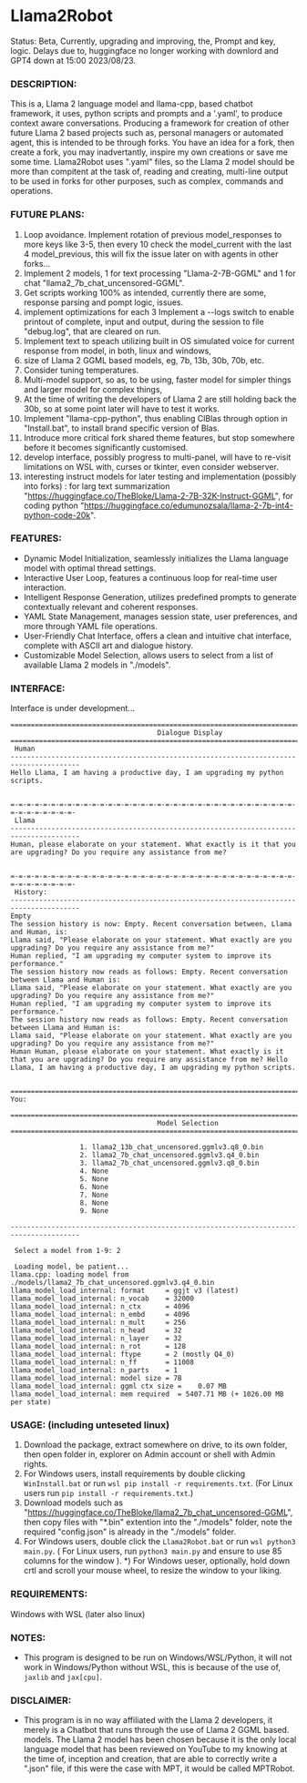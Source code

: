 # Llama2Robot
Status: Beta, Currently, upgrading and improving, the, Prompt and key, logic. Delays due to, huggingface no longer working with downlord and GPT4 down at 15:00 2023/08/23.

### DESCRIPTION:
This is a, Llama 2 language model and llama-cpp, based chatbot framework, it uses, python scripts and prompts and a '.yaml', to produce context aware conversations. Producing a framework for creation of other future Llama 2 based projects such as, personal managers or automated agent, this is intended to be through forks. You have an idea for a fork, then create a fork, you may inadvertantly, inspire my own creations or save me some time. Llama2Robot uses ".yaml" files, so the Llama 2 model should be more than compitent at the task of, reading and creating, multi-line output to be used in forks for other purposes, such as complex, commands and operations.

### FUTURE PLANS:
1) Loop avoidance. Implement rotation of previous model_responses to more keys like 3-5, then every 10 check the model_current with the last 4 model_previous, this will fix the issue later on with agents in other forks... 
1) Implement 2 models, 1 for text processing "Llama-2-7B-GGML" and 1 for chat "llama2_7b_chat_uncensored-GGML". 
1) Get scripts working 100% as intended, currently there are some, response parsing and pompt logic, issues.
2) implement optimizations for each
3 Implement  a --logs switch to enable printout of complete, input and output, during the session to file "debug.log", that are cleared on run.
4) Implement text to speach utilizing built in OS simulated voice for current response from model, in both, linux and windows, 
4) size of Llama 2 GGML based models, eg, 7b, 13b, 30b, 70b, etc.
5) Consider tuning temperatures.
6) Multi-model support, so as, to be using, faster model for simpler things and larger model for complex things,
7) At the time of writing the developers of Llama 2 are still holding back the 30b, so at some point later will have to test it works.
8) Implement "llama-cpp-python", thus enabling ClBlas through option in "Install.bat", to install brand specific version of Blas.
9) Introduce more critical fork shared theme features, but stop somewhere before it becomes significantly customised.
10) develop interface, possibly progress to multi-panel, will have to re-visit limitations on WSL with, curses or tkinter, even consider webserver. 
11) interesting instruct models for later testing and implementation (possibly into forks) : for larg text summarization "https://huggingface.co/TheBloke/Llama-2-7B-32K-Instruct-GGML", for coding python "https://huggingface.co/edumunozsala/llama-2-7b-int4-python-code-20k".

### FEATURES:
* Dynamic Model Initialization, seamlessly initializes the Llama language model with optimal thread settings.
* Interactive User Loop, features a continuous loop for real-time user interaction.
* Intelligent Response Generation, utilizes predefined prompts to generate contextually relevant and coherent responses.
* YAML State Management, manages session state, user preferences, and more through YAML file operations.
* User-Friendly Chat Interface, offers a clean and intuitive chat interface, complete with ASCII art and dialogue history.
* Customizable Model Selection, allows users to select from a list of available Llama 2 models in "./models".


### INTERFACE:
Interface is under development...
```
=======================================================================================
                                    Dialogue Display
=======================================================================================
 Human
---------------------------------------------------------------------------------------
Hello Llama, I am having a productive day, I am upgrading my python scripts.


=-=-=-=-=-=-=-=-=-=-=-=-=-=-=-=-=-=-=-=-=-=-=-=-=-=-=-=-=-=-=-=-=-=-=-=-=-=-=-=-=-=-=-
 Llama
---------------------------------------------------------------------------------------
Human, please elaborate on your statement. What exactly is it that you are upgrading? Do you require any assistance from me?


=-=-=-=-=-=-=-=-=-=-=-=-=-=-=-=-=-=-=-=-=-=-=-=-=-=-=-=-=-=-=-=-=-=-=-=-=-=-=-=-=-=-=-
 History:
---------------------------------------------------------------------------------------
Empty
The session history is now: Empty. Recent conversation between, Llama and Human, is:
Llama said, "Please elaborate on your statement. What exactly are you upgrading? Do you require any assistance from me?"
Human replied, "I am upgrading my computer system to improve its performance."
The session history now reads as follows: Empty. Recent conversation between Llama and Human is:
Llama said, "Please elaborate on your statement. What exactly are you upgrading? Do you require any assistance from me?"
Human replied, "I am upgrading my computer system to improve its performance."
The session history now reads as follows: Empty. Recent conversation between Llama and Human is:
Llama said, "Please elaborate on your statement. What exactly are you upgrading? Do you require any assistance from me?"
Human Human, please elaborate on your statement. What exactly is it that you are upgrading? Do you require any assistance from me? Hello Llama, I am having a productive day, I am upgrading my python scripts.


=======================================================================================
You:
```
```
=======================================================================================
                                    Model Selection
=======================================================================================

                 1. llama2_13b_chat_uncensored.ggmlv3.q8_0.bin
                 2. llama2_7b_chat_uncensored.ggmlv3.q4_0.bin
                 3. llama2_7b_chat_uncensored.ggmlv3.q8_0.bin
                 4. None
                 5. None
                 6. None
                 7. None
                 8. None
                 9. None

---------------------------------------------------------------------------------------

 Select a model from 1-9: 2

 Loading model, be patient...
llama.cpp: loading model from ./models/llama2_7b_chat_uncensored.ggmlv3.q4_0.bin
llama_model_load_internal: format     = ggjt v3 (latest)
llama_model_load_internal: n_vocab    = 32000
llama_model_load_internal: n_ctx      = 4096
llama_model_load_internal: n_embd     = 4096
llama_model_load_internal: n_mult     = 256
llama_model_load_internal: n_head     = 32
llama_model_load_internal: n_layer    = 32
llama_model_load_internal: n_rot      = 128
llama_model_load_internal: ftype      = 2 (mostly Q4_0)
llama_model_load_internal: n_ff       = 11008
llama_model_load_internal: n_parts    = 1
llama_model_load_internal: model size = 7B
llama_model_load_internal: ggml ctx size =    0.07 MB
llama_model_load_internal: mem required  = 5407.71 MB (+ 1026.00 MB per state)

```
### USAGE: (including unteseted linux)
1) Download the package, extract somewhere on drive, to its own folder, then open folder in, explorer on Admin account or shell with Admin rights.
2) For Windows users, install requirements by double clicking `WinInstall.bat` or run `wsl pip install -r requirements.txt`. (For Linux users run `pip install -r requirements.txt`.)
2) Download models such as "https://huggingface.co/TheBloke/llama2_7b_chat_uncensored-GGML", then copy files with "*.bin" extention into the "./models" folder, note the required "config.json" is already in the "./models" folder.
5) For Windows users, double click the `Llama2Robot.bat` or run `wsl python3 main.py`. ( For Linux users, run `python3 main.py` and ensure to use 85 columns for the window ). 
*) For Windows ueser, optionally, hold down crtl and scroll your mouse wheel, to resize the window to your liking.

### REQUIREMENTS:
Windows with WSL (later also linux)

### NOTES:
* This program is designed to be run on Windows/WSL/Python, it will not work in Windows/Python without WSL, this is because of the use of, `jaxlib` and `jax[cpu]`. 

### DISCLAIMER:
* This program is in no way affiliated with the Llama 2 developers, it merely is a Chatbot that runs through the use of Llama 2 GGML based. models. The Llama 2 model has been chosen because it is the only local language model that has been reviewed on YouTube to my knowing at the time of, inception and creation, that are able to correctly write a ".json" file, if this were the case with MPT, it would be called MPTRobot. 
